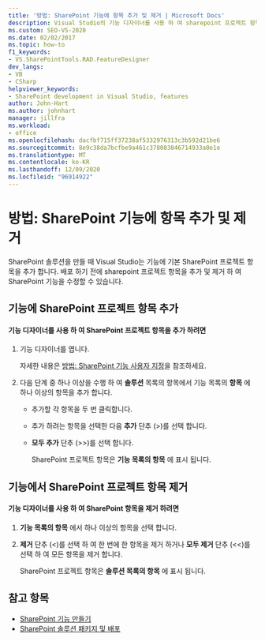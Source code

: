 ```yaml
---
title: '방법: SharePoint 기능에 항목 추가 및 제거 | Microsoft Docs'
description: Visual Studio의 기능 디자이너를 사용 하 여 sharepoint 프로젝트 항목을 SharePoint 기능에 수동으로 추가 및 제거 합니다.
ms.custom: SEO-VS-2020
ms.date: 02/02/2017
ms.topic: how-to
f1_keywords:
- VS.SharePointTools.RAD.FeatureDesigner
dev_langs:
- VB
- CSharp
helpviewer_keywords:
- SharePoint development in Visual Studio, features
author: John-Hart
ms.author: johnhart
manager: jillfra
ms.workload:
- office
ms.openlocfilehash: dacfbf715ff37238af5332976313c3b592d21be6
ms.sourcegitcommit: 8e9c38da7bcfbe9a461c378083846714933a0e1e
ms.translationtype: MT
ms.contentlocale: ko-KR
ms.lasthandoff: 12/09/2020
ms.locfileid: "96914922"
---
```

# <a name="how-to-add-and-remove-items-to-sharepoint-features"></a>방법: SharePoint 기능에 항목 추가 및 제거
  SharePoint 솔루션을 만들 때 Visual Studio는 기능에 기본 SharePoint 프로젝트 항목을 추가 합니다. 배포 하기 전에 sharepoint 프로젝트 항목을 추가 및 제거 하 여 SharePoint 기능을 수정할 수 있습니다.

## <a name="add-sharepoint-project-items-to-a-feature"></a>기능에 SharePoint 프로젝트 항목 추가

#### <a name="to-add-sharepoint-project-items-with-the-feature-designer"></a>기능 디자이너를 사용 하 여 SharePoint 프로젝트 항목을 추가 하려면

1. 기능 디자이너를 엽니다.

    자세한 내용은 [방법: SharePoint 기능 사용자 지정](../sharepoint/how-to-customize-a-sharepoint-feature.md)을 참조하세요.

2. 다음 단계 중 하나 이상을 수행 하 여 **솔루션** 목록의 항목에서 기능 목록의 **항목** 에 하나 이상의 항목을 추가 합니다.

   - 추가할 각 항목을 두 번 클릭합니다.

   - 추가 하려는 항목을 선택한 다음 **추가** 단추 (>)를 선택 합니다.

   - **모두 추가** 단추 (>>)를 선택 합니다.

     SharePoint 프로젝트 항목은 **기능 목록의 항목** 에 표시 됩니다.

## <a name="remove-sharepoint-project-items-from-a-feature"></a>기능에서 SharePoint 프로젝트 항목 제거

#### <a name="to-remove-sharepoint-items-with-the-feature-designer"></a>기능 디자이너를 사용 하 여 SharePoint 항목을 제거 하려면

1. **기능 목록의 항목** 에서 하나 이상의 항목을 선택 합니다.

2. **제거** 단추 (<)를 선택 하 여 한 번에 한 항목을 제거 하거나 **모두 제거** 단추 (<<)를 선택 하 여 모든 항목을 제거 합니다.

     SharePoint 프로젝트 항목은 **솔루션 목록의 항목** 에 표시 됩니다.

## <a name="see-also"></a>참고 항목
- [SharePoint 기능 만들기](../sharepoint/creating-sharepoint-features.md)
- [SharePoint 솔루션 패키지 및 배포](../sharepoint/packaging-and-deploying-sharepoint-solutions.md)
